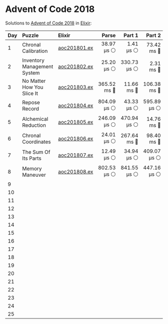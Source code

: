 # Advent of Code 2018

Solutions to [Advent of Code 2018](https://adventofcode.com/2018/) in [Elixir](https://elixir-lang.org/):

| Day  | Puzzle                      | Elixir                                                      |       Parse |      Part 1 |      Part 2 |       Total |
| :--- | :-------------------------- | :---------------------------------------------------------- | ----------: | ----------: | ----------: | ----------: |
| 1    | Chronal Calibration         | [aoc201801.ex](01_chronal_calibration/aoc201801.ex)         |  38.97 µs ⚪️ |   1.41 µs ⚪️ |  73.42 ms 🔵 |  73.46 ms 🔵 |
| 2    | Inventory Management System | [aoc201802.ex](02_inventory_management_system/aoc201802.ex) |  25.20 µs ⚪️ | 330.73 µs ⚪️ |   2.31 ms 🔵 |   2.66 ms 🔵 |
| 3    | No Matter How You Slice It  | [aoc201803.ex](03_no_matter_how_you_slice_it/aoc201803.ex)  | 365.52 ms 🔵 |  11.66 ms 🔵 | 106.38 ms 🔵 | 483.55 ms 🔵 |
| 4    | Repose Record               | [aoc201804.ex](04_repose_record/aoc201804.ex)               | 804.09 µs ⚪️ |  43.33 µs ⚪️ | 595.89 µs ⚪️ |   1.44 ms 🔵 |
| 5    | Alchemical Reduction        | [aoc201805.ex](05_alchemical_reduction/aoc201805.ex)        | 246.09 µs ⚪️ | 470.94 µs ⚪️ |  14.76 ms 🔵 |  15.48 ms 🔵 |
| 6    | Chronal Coordinates         | [aoc201806.ex](06_chronal_coordinates/aoc201806.ex)         |  24.01 µs ⚪️ | 267.64 ms 🔵 |  98.40 ms 🔵 | 366.06 ms 🔵 |
| 7    | The Sum Of Its Parts        | [aoc201807.ex](07_the_sum_of_its_parts/aoc201807.ex)        |  12.49 µs ⚪️ |  34.94 µs ⚪️ | 409.07 µs ⚪️ | 456.50 µs ⚪️ |
| 8    | Memory Maneuver             | [aoc201808.ex](08_memory_maneuver/aoc201808.ex)             | 802.53 µs ⚪️ | 841.55 µs ⚪️ | 447.16 µs ⚪️ |   2.09 ms 🔵 |
| 9    |                             |                                                             |             |             |             |             |
| 10   |                             |                                                             |             |             |             |             |
| 11   |                             |                                                             |             |             |             |             |
| 12   |                             |                                                             |             |             |             |             |
| 13   |                             |                                                             |             |             |             |             |
| 14   |                             |                                                             |             |             |             |             |
| 15   |                             |                                                             |             |             |             |             |
| 16   |                             |                                                             |             |             |             |             |
| 17   |                             |                                                             |             |             |             |             |
| 18   |                             |                                                             |             |             |             |             |
| 19   |                             |                                                             |             |             |             |             |
| 20   |                             |                                                             |             |             |             |             |
| 21   |                             |                                                             |             |             |             |             |
| 22   |                             |                                                             |             |             |             |             |
| 23   |                             |                                                             |             |             |             |             |
| 24   |                             |                                                             |             |             |             |             |
| 25   |                             |                                                             |             |             |             |             |
